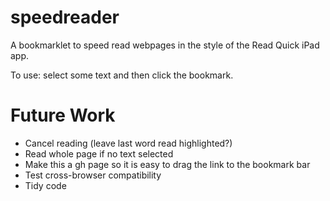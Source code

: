 speedreader
===========

A bookmarklet to speed read webpages in the style of the Read Quick iPad app.

To use: select some text and then click the bookmark.

Future Work
==
* Cancel reading (leave last word read highlighted?)
* Read whole page if no text selected
* Make this a gh page so it is easy to drag the link to the bookmark bar
* Test cross-browser compatibility
* Tidy code
